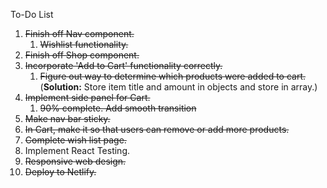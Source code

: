 To-Do List

1. ~~Finish off Nav component.~~
   1. ~~Wishlist functionality.~~
2. ~~Finish off Shop component.~~
3. ~~Incorporate 'Add to Cart' functionality correctly.~~
   1. ~~Figure out way to determine which products were added to cart.~~ (**Solution:** Store item title and amount in objects and store in array.)
4. ~~Implement side panel for Cart.~~
   1. ~~90% complete. Add smooth transition~~
5. ~~Make nav bar sticky.~~
6. ~~In Cart, make it so that users can remove or add more products.~~
7. ~~Complete wish list page.~~
8. Implement React Testing.
9. ~~Responsive web design.~~
10. ~~Deploy to Netlify.~~
